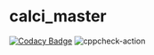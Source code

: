 # calci_master

[![Codacy Badge](https://api.codacy.com/project/badge/Grade/48106f4bf7f4464b990ff9a139622671)](https://app.codacy.com/gh/99002755/calci_master?utm_source=github.com&utm_medium=referral&utm_content=99002755/calci_master&utm_campaign=Badge_Grade)
![cppcheck-action](https://github.com/99002755/calci_master/workflows/cppcheck-action/badge.svg)
